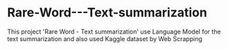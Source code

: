 # Rare-Word---Text-summarization
This project 'Rare Word - Text summarization' use Language Model for the text summarization and also used Kaggle dataset by Web Scrapping
